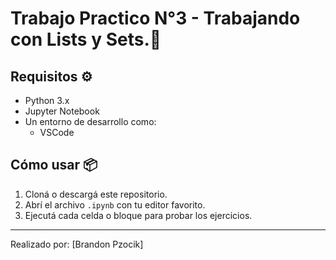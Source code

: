 # Trabajo Practico N°3 - Trabajando con Lists y Sets.🐍

## Requisitos ⚙️

- Python 3.x
- Jupyter Notebook 
- Un entorno de desarrollo como:
  - VSCode

## Cómo usar 📦

1. Cloná o descargá este repositorio.
2. Abrí el archivo `.ipynb` con tu editor favorito.
3. Ejecutá cada celda o bloque para probar los ejercicios.

---

Realizado por: [Brandon Pzocik]
